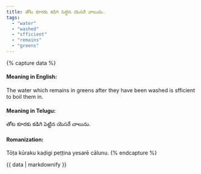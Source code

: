 ```yaml
---
title: తోట కూరకు కడిగి పెట్టిన యెసరే చాలును.
tags:
  - "water"
  - "washed"
  - "sfficient"
  - "remains"
  - "greens"
---
```


{% capture data %}
#### Meaning in English:
The water which remains in greens after they have been washed is sfficient to boil them in.

#### Meaning in Telugu:
తోట కూరకు కడిగి పెట్టిన యెసరే చాలును.

#### Romanization:
Tōṭa kūraku kaḍigi peṭṭina yesarē cālunu.
{% endcapture %}

{{ data | markdownify }}

